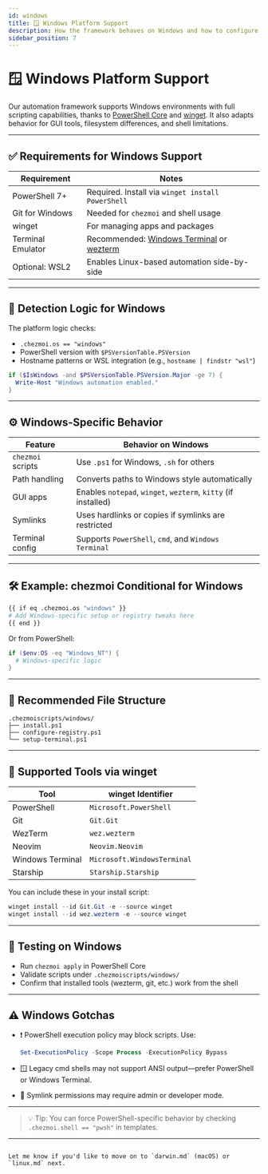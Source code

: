 ```yaml
---
id: windows
title: 🪟 Windows Platform Support
description: How the framework behaves on Windows and how to configure automation for Windows endpoints.
sidebar_position: 7
---
```


# 🪟 Windows Platform Support

Our automation framework supports Windows environments with full scripting capabilities, thanks to [PowerShell Core](https://learn.microsoft.com/powershell/scripting/overview) and [winget](https://learn.microsoft.com/windows/package-manager/winget/). It also adapts behavior for GUI tools, filesystem differences, and shell limitations.

---

## ✅ Requirements for Windows Support

| Requirement             | Notes                                               |
|------------------------|-----------------------------------------------------|
| PowerShell 7+          | Required. Install via `winget install PowerShell`   |
| Git for Windows        | Needed for `chezmoi` and shell usage                |
| winget                 | For managing apps and packages                      |
| Terminal Emulator      | Recommended: [Windows Terminal](https://aka.ms/terminal) or [wezterm](https://wezfurlong.org/wezterm/) |
| Optional: WSL2         | Enables Linux-based automation side-by-side         |

---

## 🧠 Detection Logic for Windows

The platform logic checks:

- `.chezmoi.os == "windows"`
- PowerShell version with `$PSVersionTable.PSVersion`
- Hostname patterns or WSL integration (e.g., `hostname | findstr "wsl"`)

```powershell
if ($IsWindows -and $PSVersionTable.PSVersion.Major -ge 7) {
  Write-Host "Windows automation enabled."
}
````

---

## ⚙️ Windows-Specific Behavior

| Feature           | Behavior on Windows                                            |
| ----------------- | -------------------------------------------------------------- |
| `chezmoi` scripts | Use `.ps1` for Windows, `.sh` for others                       |
| Path handling     | Converts paths to Windows style automatically                  |
| GUI apps          | Enables `notepad`, `winget`, `wezterm`, `kitty` (if installed) |
| Symlinks          | Uses hardlinks or copies if symlinks are restricted            |
| Terminal config   | Supports `PowerShell`, `cmd`, and `Windows Terminal`           |

---

## 🛠 Example: chezmoi Conditional for Windows

```bash
{{ if eq .chezmoi.os "windows" }}
# Add Windows-specific setup or registry tweaks here
{{ end }}
```

Or from PowerShell:

```powershell
if ($env:OS -eq "Windows_NT") {
  # Windows-specific logic
}
```

---

## 📂 Recommended File Structure

```text
.chezmoiscripts/windows/
├── install.ps1
├── configure-registry.ps1
└── setup-terminal.ps1
```

---

## 🧰 Supported Tools via winget

| Tool             | winget Identifier           |
| ---------------- | --------------------------- |
| PowerShell       | `Microsoft.PowerShell`      |
| Git              | `Git.Git`                   |
| WezTerm          | `wez.wezterm`               |
| Neovim           | `Neovim.Neovim`             |
| Windows Terminal | `Microsoft.WindowsTerminal` |
| Starship         | `Starship.Starship`         |

You can include these in your install script:

```powershell
winget install --id Git.Git -e --source winget
winget install --id wez.wezterm -e --source winget
```

---

## 🧪 Testing on Windows

* Run `chezmoi apply` in PowerShell Core
* Validate scripts under `.chezmoiscripts/windows/`
* Confirm that installed tools (wezterm, git, etc.) work from the shell

---

## ⚠️ Windows Gotchas

* ❗ PowerShell execution policy may block scripts. Use:

  ```powershell
  Set-ExecutionPolicy -Scope Process -ExecutionPolicy Bypass
  ```
* 🪟 Legacy cmd shells may not support ANSI output—prefer PowerShell or Windows Terminal.
* 🔄 Symlink permissions may require admin or developer mode.

---

> 💡 Tip: You can force PowerShell-specific behavior by checking `.chezmoi.shell == "pwsh"` in templates.

---

```

Let me know if you'd like to move on to `darwin.md` (macOS) or `linux.md` next.
```

